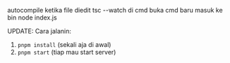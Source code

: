 autocompile ketika file diedit
tsc --watch di cmd
buka cmd baru
masuk ke bin
node index.js

UPDATE:
Cara jalanin: 
1. `pnpm install` (sekali aja di awal)
2. `pnpm start` (tiap mau start server)